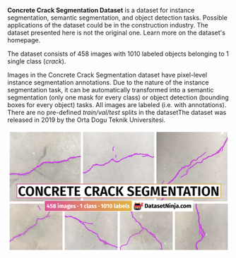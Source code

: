 **Concrete Crack Segmentation Dataset** is a dataset for instance segmentation, semantic segmentation, and object detection tasks. Possible applications of the dataset could be in the construction industry. The dataset presented here is not the original one. Learn more on the dataset's homepage.

The dataset consists of 458 images with 1010 labeled objects belonging to 1 single class (*crack*).

Images in the Concrete Crack Segmentation dataset have pixel-level instance segmentation annotations. Due to the nature of the instance segmentation task, it can be automatically transformed into a semantic segmentation (only one mask for every class) or object detection (bounding boxes for every object) tasks. All images are labeled (i.e. with annotations). There are no pre-defined <i>train/val/test</i> splits in the datasetThe dataset was released in 2019 by the Orta Dogu Teknik Universitesi.

<img src="https://github.com/dataset-ninja/concrete-crack-segmentation-dataset/raw/main/visualizations/poster.png">
